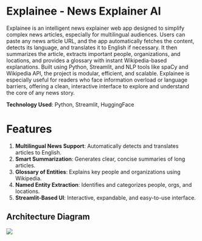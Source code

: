 
# Explainee - News Explainer AI

Explainee is an intelligent news explainer web app designed to simplify complex news articles, especially for multilingual audiences. Users can paste any news article URL, and the app automatically fetches the content, detects its language, and translates it to English if necessary. It then summarizes the article, extracts important people, organizations, and locations, and provides a glossary with instant Wikipedia-based explanations. Built using Python, Streamlit, and NLP tools like spaCy and Wikipedia API, the project is modular, efficient, and scalable. Explainee is especially useful for readers who face information overload or language barriers, offering a clean, interactive interface to explore and understand the core of any news story.

**Technology Used**: Python, Streamlit, HuggingFace

# Features

1. **Multilingual News Support**: Automatically detects and translates articles to English.
2. **Smart Summarization**: Generates clear, concise summaries of long articles.
3. **Glossary of Entities**: Explains key people and organizations using Wikipedia.
4. **Named Entity Extraction**: Identifies and categorizes people, orgs, and locations.
5. **Streamlit-Based UI**: Interactive, expandable, and easy-to-use interface.

## Architecture Diagram

![](https://github.com/user-attachments/assets/058a9241-f2b8-48bb-a680-55a5028933f8)
